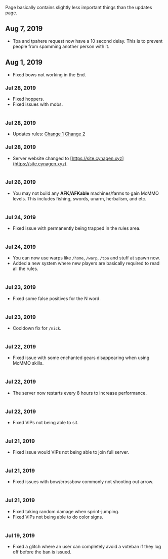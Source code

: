 Page basically contains slightly less important things than the updates page.


## Aug 7, 2019
- Tpa and tpahere request now have a 10 second delay. This is to prevent people from spamming another person with it.

## Aug 1, 2019
- Fixed bows not working in the End.

### Jul 28, 2019
- Fixed hoppers.
- Fixed issues with mobs. <br><br>

### Jul 28, 2019
- Updates rules: [Change 1](https://github.com/Kyrobi/Cynagen/commit/461c4229d8c3455873597f6b0f6280f78f624cc8#diff-28e8d561bafb1ffaaf075122f9556943) [Change 2](https://github.com/Kyrobi/Cynagen/commit/693f98dd81e6c226d4ec2565ed11a3d592b31c53#diff-28e8d561bafb1ffaaf075122f9556943)

### Jul 28, 2019
- Server website changed to [https://site.cynagen.xyz](https://site.cynagen.xyz). <br><br>

### Jul 26, 2019
- You may not build any **AFK/AFKable** machines/farms to gain McMMO levels. This includes fishing, swords, unarm, herbalism, and etc. <br><br>

### Jul 24, 2019
- Fixed issue with permanently being trapped in the rules area. <br><br>

### Jul 24, 2019
- You can now use warps like `/home`, `/warp`, `/tpa` and stuff at spawn now.
- Added a new system where new players are basically required to read all the rules.<br><br>

### Jul 23, 2019
- Fixed some false positives for the N word. <br><br>

### Jul 23, 2019
- Cooldown fix for `/nick`. <br><br>

### Jul 22, 2019
- Fixed issue with some enchanted gears disappearing when using McMMO skills. <br><br>

### Jul 22, 2019
- The server now restarts every 8 hours to increase performance. <br><br>

### Jul 22, 2019
- Fixed VIPs not being able to sit. <br><br>

### Jul 21, 2019
- Fixed issue would VIPs not being able to join full server. <br><br>

### Jul 21, 2019
- Fixed issues with bow/crossbow commonly not shooting out arrow. <br><br>

### Jul 21, 2019
- Fixed taking random damage when sprint-jumping.
- Fixed VIPs not being able to do color signs.<br><br>

### Jul 19, 2019
- Fixed a glitch where an user can completely avoid a voteban if they log off before the ban is issued. <br><br>
